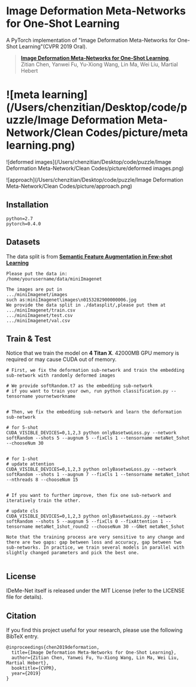 # Image Deformation Meta-Networks for One-Shot Learning

A PyTorch implementation of "Image Deformation Meta-Networks for One-Shot Learning"(CVPR 2019 Oral).

> [**Image Deformation Meta-Networks for One-Shot Learning**](<https://arxiv.org/abs/1905.11641>),            
> Zitian Chen, Yanwei Fu, Yu-Xiong Wang, Lin Ma, Wei Liu, Martial Hebert

# ![meta learning](/Users/chenzitian/Desktop/code/puzzle/Image Deformation Meta-Network/Clean Codes/picture/meta learning.png)

![deformed images](/Users/chenzitian/Desktop/code/puzzle/Image Deformation Meta-Network/Clean Codes/picture/deformed images.png)

![approach](/Users/chenzitian/Desktop/code/puzzle/Image Deformation Meta-Network/Clean Codes/picture/approach.png)

## Installation

```
python=2.7
pytorch=0.4.0
```

## Datasets

The data split is from [**Semantic Feature Augmentation in Few-shot Learning**](<https://github.com/tankche1/Semantic-Feature-Augmentation-in-Few-shot-Learning>)

```
Please put the data in:
/home/yourusername/data/miniImagenet

The images are put in 
.../miniImagenet/images
such as:miniImagenet\images\n0153282900000006.jpg
We provide the data split in ./datasplit/,please put them at 
.../miniImagenet/train.csv
.../miniImagenet/test.csv
.../miniImagenet/val.csv
```



## Train & Test

Notice that we train the model on **4 Titan X**. 42000MB GPU memory is required or may cause CUDA out of memory. 

```
# First, we fix the deformation sub-network and train the embedding sub-network with randomly deformed images

# We provide softRandom.t7 as the embedding sub-network
# if you want to train your own, run python classification.py --tensorname yournetworkname


# Then, we fix the embedding sub-network and learn the deformation sub-network 

# for 5-shot
CUDA_VISIBLE_DEVICES=0,1,2,3 python onlyBasetwoLoss.py --network softRandom --shots 5 --augnum 5 --fixCls 1 --tensorname metaNet_5shot --chooseNum 30 


# for 1-shot
# update attention
CUDA_VISIBLE_DEVICES=0,1,2,3 python onlyBasetwoLoss.py --network softRandom --shots 1 --augnum 7 --fixCls 1 --tensorname metaNet_1shot --nthreads 8 --chooseNum 15 


# If you want to further improve, then fix one sub-network and iteratively train the other. 

# update cls
CUDA_VISIBLE_DEVICES=0,1,2,3 python onlyBasetwoLoss.py --network softRandom --shots 5 --augnum 5 --fixCls 0 --fixAttention 1 --tensorname metaNet_1shot_round2 --chooseNum 30 --GNet metaNet_5shot 

Note that the training process are very sensitive to any change and there are two gaps: gap between loss and accuracy, gap between two sub-networks. In practice, we train several models in parallel with slightly changed parameters and pick the best one.


```




## License

IDeMe-Net itself is released under the MIT License (refer to the LICENSE file for details).


## Citation

If you find this project useful for your research, please use the following BibTeX entry.

    @inproceedings{chen2019deformation,
      title={Image Deformation Meta-Networks for One-Shot Learning},
      author={Zitian Chen, Yanwei Fu, Yu-Xiong Wang, Lin Ma, Wei Liu, Martial Hebert},
      booktitle={CVPR},
      year={2019}
    }
